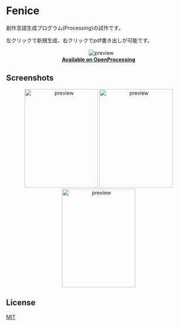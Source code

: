 # Fenice
創作言語生成プログラム(Processing)の試作です。

左クリックで新規生成、右クリックでpdf書き出しが可能です。

<div align="center">
　<img src="../images/preview-1.png" title="preview">
  <br>                                                  
  <strong>                        
    <a href="https://www.openprocessing.org/sketch/744672">Available on OpenProcessing</a>
  </strong> 
  
</div>

## Screenshots
<div align="center">
  <img src="../images/preview-2.png" title="preview" width="200" height="268">    <img src="../images/preview-3.png" title="preview" width="200" height="268">    <img src="../images/preview-4.png" title="preview" width="200" height="268">
</div>

## License

[MIT](LICENSE)

